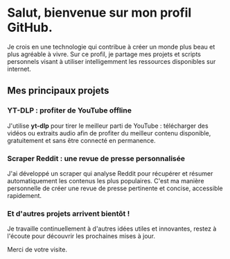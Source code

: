# Salut, bienvenue sur mon profil GitHub.

Je crois en une technologie qui contribue à créer un monde plus beau et plus agréable à vivre. Sur ce profil, je partage mes projets et scripts personnels visant à utiliser intelligemment les ressources disponibles sur internet.

## Mes principaux projets

### YT-DLP : profiter de YouTube offline

J'utilise **yt-dlp** pour tirer le meilleur parti de YouTube : télécharger des vidéos ou extraits audio afin de profiter du meilleur contenu disponible, gratuitement et sans être connecté en permanence.

### Scraper Reddit : une revue de presse personnalisée

J'ai développé un scraper qui analyse Reddit pour récupérer et résumer automatiquement les contenus les plus populaires. C'est ma manière personnelle de créer une revue de presse pertinente et concise, accessible rapidement.

### Et d'autres projets arrivent bientôt !

Je travaille continuellement à d'autres idées utiles et innovantes, restez à l'écoute pour découvrir les prochaines mises à jour.

Merci de votre visite.
